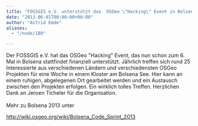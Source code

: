 ```yaml
---
title: "FOSSGIS e.V. unterstützt das  OSGeo \"Hacking\" Event in Bolsena"
date: "2013-06-01T00:00:00+00:00"
author: "Astrid Emde"
aliases:
  - "/node/180"

---
```


<p>Der FOSSGIS e.V. hat das OSGeo &quot;Hacking&quot; Event, das nun schon zum 6. Mal in Bolsena stattfindet finanziell unterstützt. Jährlich treffen sich rund 25 Interessierte aus verschiedenen Ländern und verschiedensten OSGeo Projekten für eine Woche in einem Kloster am Bolsena See. Hier kann an einem ruhigen, abgelegenen Ort gearbeitet werden und ein Austausch zwischen den Projekten erfolgen. Ein wirklich tolles Treffen. Herzlichen Dank an Jeroen Ticheler für die Organisation.<br />
	<br />
	Mehr zu Bolsena 2013 unter</p>
<p><a href="http://wiki.osgeo.org/wiki/Bolsena_Code_Sprint_2013">http://wiki.osgeo.org/wiki/Bolsena_Code_Sprint_2013</a><br />
	<br />
	&nbsp;</p>
